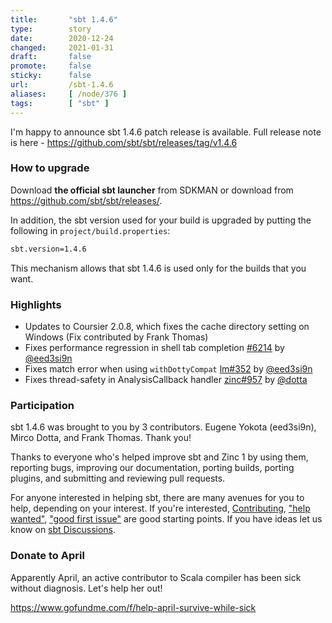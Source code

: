 ```yaml
---
title:       "sbt 1.4.6"
type:        story
date:        2020-12-24
changed:     2021-01-31
draft:       false
promote:     false
sticky:      false
url:         /sbt-1.4.6
aliases:     [ /node/376 ]
tags:        [ "sbt" ]
---
```


I'm happy to announce sbt 1.4.6 patch release is available. Full release note is here - https://github.com/sbt/sbt/releases/tag/v1.4.6

### How to upgrade

Download **the official sbt launcher** from SDKMAN or download from <https://github.com/sbt/sbt/releases/>.

In addition, the sbt version used for your build is upgraded by putting the following in `project/build.properties`:

```bash
sbt.version=1.4.6
```

This mechanism allows that sbt 1.4.6 is used only for the builds that you want.

### Highlights

- Updates to Coursier 2.0.8, which fixes the cache directory setting on Windows (Fix contributed by Frank Thomas)
- Fixes performance regression in shell tab completion [#6214][6214] by [@eed3si9n][@eed3si9n]
- Fixes match error when using `withDottyCompat` [lm#352][lm352] by [@eed3si9n][@eed3si9n]
- Fixes thread-safety in AnalysisCallback handler [zinc#957][zinc957] by [@dotta][@dotta]

### Participation

sbt 1.4.6 was brought to you by 3 contributors. Eugene Yokota (eed3si9n), Mirco Dotta, and Frank Thomas. Thank you!

Thanks to everyone who's helped improve sbt and Zinc 1 by using them, reporting bugs, improving our documentation, porting builds, porting plugins, and submitting and reviewing pull requests.

For anyone interested in helping sbt, there are many avenues for you to help, depending on your interest. If you're interested, [Contributing](https://github.com/sbt/sbt/blob/develop/CONTRIBUTING.md), ["help wanted"](https://github.com/sbt/sbt/issues?q=is%3Aissue+is%3Aopen+label%3A%22help+wanted%22), ["good first issue"](https://github.com/sbt/sbt/issues?q=is%3Aissue+is%3Aopen+label%3A%22good+first+issue%22) are good starting points. If you have ideas let us know on [sbt Discussions](https://github.com/sbt/sbt/discussions).

### Donate to April

Apparently April, an active contributor to Scala compiler has been sick without diagnosis. Let's help her out!

https://www.gofundme.com/f/help-april-survive-while-sick

  [lm352]: https://github.com/sbt/librarymanagement/pull/352
  [6214]: https://github.com/sbt/sbt/pull/6214
  [zinc957]: https://github.com/sbt/zinc/pull/957
  [@dotta]: https://github.com/dotta
  [@adpi2]: https://github.com/adpi2
  [@eed3si9n]: https://github.com/eed3si9n
  [@eatkins]: https://github.com/eatkins
